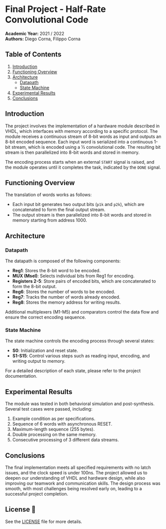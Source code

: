 # Final Project - Half-Rate Convolutional Code

**Academic Year:** 2021 / 2022  
**Authors:** Diego Corna, Filippo Corna  

## Table of Contents
1. [Introduction](#introduction)
2. [Functioning Overview](#functioning-overview)
3. [Architecture](#architecture)
    - [Datapath](#datapath)
    - [State Machine](#state-machine)
4. [Experimental Results](#experimental-results)
5. [Conclusions](#conclusions)

## Introduction

The project involves the implementation of a hardware module described in VHDL, which interfaces with memory according to a specific protocol. The module receives a continuous stream of 8-bit words as input and outputs an 8-bit encoded sequence. Each input word is serialized into a continuous 1-bit stream, which is encoded using a ½ convolutional code. The resulting bit stream is then parallelized into 8-bit words and stored in memory.

The encoding process starts when an external `START` signal is raised, and the module operates until it completes the task, indicated by the `DONE` signal.

## Functioning Overview

The translation of words works as follows:
- Each input bit generates two output bits (`p1k` and `p2k`), which are concatenated to form the final output stream.
- The output stream is then parallelized into 8-bit words and stored in memory starting from address 1000.

## Architecture

### Datapath

The datapath is composed of the following components:
- **Reg1**: Stores the 8-bit word to be encoded.
- **MUX (Msel)**: Selects individual bits from Reg1 for encoding.
- **Registers 2-5**: Store pairs of encoded bits, which are concatenated to form the 8-bit output.
- **Reg6**: Stores the number of words to be encoded.
- **Reg7**: Tracks the number of words already encoded.
- **Reg8**: Stores the memory address for writing results.

Additional multiplexers (M1-M5) and comparators control the data flow and ensure the correct encoding sequence.

### State Machine

The state machine controls the encoding process through several states:
- **S0**: Initialization and reset state.
- **S1-S15**: Control various steps such as reading input, encoding, and writing output to memory.

For a detailed description of each state, please refer to the project documentation.

## Experimental Results

The module was tested in both behavioral simulation and post-synthesis. Several test cases were passed, including:
1. Example condition as per specifications.
2. Sequence of 6 words with asynchronous RESET.
3. Maximum-length sequence (255 bytes).
4. Double processing on the same memory.
5. Consecutive processing of 3 different data streams.

## Conclusions

The final implementation meets all specified requirements with no latch issues, and the clock speed is under 100ns. The project allowed us to deepen our understanding of VHDL and hardware design, while also improving our teamwork and communication skills. The design process was smooth, with most challenges being resolved early on, leading to a successful project completion.

## License 📜

See the [LICENSE](LICENSE) file for more details.


